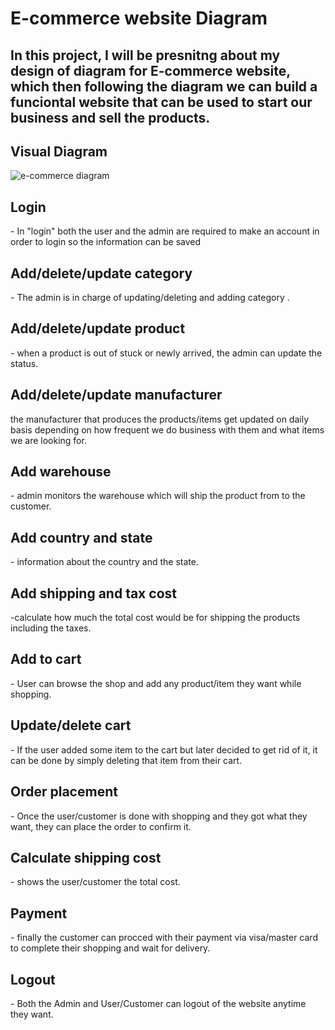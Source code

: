 <h1>E-commerce website Diagram</h1>
<h2>In this project, I will be presnitng about my design of diagram for E-commerce website, which then following the diagram we can build a funciontal website that can be used to start our business and sell the products. </h2>
<h2>Visual Diagram</h2>
<img src= "./desktope-commerce diagram.png" alt="e-commerce diagram">
<h2>Login</h2>
- In "login" both the user and the admin are required to make an account in order to login so the information can be saved
<h2>Add/delete/update category</h2>
- The admin is in charge of updating/deleting and adding category .
<h2>Add/delete/update product</h2>
- when a product is out of stuck or newly arrived, the admin can update the status.
<h2>Add/delete/update manufacturer</h2>
the manufacturer that produces the products/items get updated on daily basis depending on how frequent we do business with them and what items we are looking for.
<h2>Add warehouse</h2>
- admin monitors the warehouse which will ship the product from to the customer.
<h2>Add country and state</h2>
- information about the country and the state.
<h2>Add shipping and tax cost</h2>
-calculate how much the total cost would be for shipping the products including the taxes.
<h2>Add to cart</h2>
- User can browse the shop and add any product/item they want while shopping.
<h2>Update/delete cart</h2>
- If the user added some item to the cart but later decided to get rid of it, it can be done by simply deleting that item from their cart.
<h2>Order placement</h2>
- Once the user/customer is done with shopping and they got what they want, they can place the order to confirm it.
<h2>Calculate shipping cost</h2>
- shows the user/customer the total cost.
<h2>Payment</h2>
- finally the customer can procced with their payment via visa/master card to complete their shopping and wait for delivery.
<h2>Logout</h2>
- Both the Admin and User/Customer can logout of the website anytime they want.
